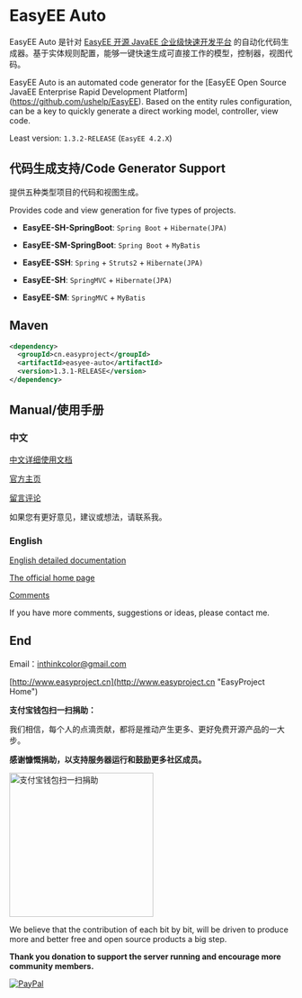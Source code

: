 # EasyEE Auto 

EasyEE Auto 是针对 [EasyEE 开源 JavaEE 企业级快速开发平台](https://github.com/ushelp/EasyEE) 的自动化代码生成器。基于实体规则配置，能够一键快速生成可直接工作的模型，控制器，视图代码。

EasyEE Auto is an automated code generator for the [EasyEE Open Source JavaEE Enterprise Rapid Development Platform] (https://github.com/ushelp/EasyEE). Based on the entity rules configuration, can be a key to quickly generate a direct working model, controller, view code.

Least version: `1.3.2-RELEASE` (`EasyEE 4.2.X`)


## 代码生成支持/Code Generator Support

提供五种类型项目的代码和视图生成。

Provides code and view generation for five types of projects.

- **EasyEE-SH-SpringBoot**: `Spring Boot` + `Hibernate(JPA)`

- **EasyEE-SM-SpringBoot**: `Spring Boot` + `MyBatis`

- **EasyEE-SSH**: `Spring` + `Struts2` + `Hibernate(JPA)`

- **EasyEE-SH**: `SpringMVC` + `Hibernate(JPA)`

- **EasyEE-SM**: `SpringMVC` + `MyBatis`


## Maven

```XML
<dependency>
  <groupId>cn.easyproject</groupId>
  <artifactId>easyee-auto</artifactId>
  <version>1.3.1-RELEASE</version>
</dependency>
```



## Manual/使用手册

### 中文

[中文详细使用文档](doc/readme_zh_CN.md)

[官方主页](http://www.easyproject.cn/easyeeauto/zh-cn/index.jsp '官方主页')

[留言评论](http://www.easyproject.cn/easyeeauto/zh-cn/index.jsp#donation '留言评论')

如果您有更好意见，建议或想法，请联系我。

### English

[English detailed documentation](doc/readme_en.md)

[The official home page](http://www.easyproject.cn/easyeeauto/en/index.jsp 'The official home page')

[Comments](http://www.easyproject.cn/easyeeauto/en/index.jsp#donation 'Comments')

If you have more comments, suggestions or ideas, please contact me.




## End

Email：<inthinkcolor@gmail.com>

[http://www.easyproject.cn](http://www.easyproject.cn "EasyProject Home")


**支付宝钱包扫一扫捐助：**

我们相信，每个人的点滴贡献，都将是推动产生更多、更好免费开源产品的一大步。

**感谢慷慨捐助，以支持服务器运行和鼓励更多社区成员。**

<img alt="支付宝钱包扫一扫捐助" src="http://www.easyproject.cn/images/s.png"  title="支付宝钱包扫一扫捐助"  height="256" width="256"></img>



We believe that the contribution of each bit by bit, will be driven to produce more and better free and open source products a big step.

**Thank you donation to support the server running and encourage more community members.**

[![PayPal](http://www.easyproject.cn/images/paypaldonation5.jpg)](https://www.paypal.me/easyproject/10 "Make payments with PayPal - it's fast, free and secure!")




